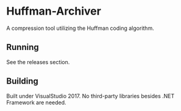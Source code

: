 # Huffman-Archiver
A compression tool utilizing the Huffman coding algorithm.
## Running
See the releases section. 
## Building
Built under VisualStudio 2017. No third-party libraries besides .NET Framework are needed.
